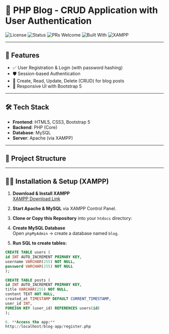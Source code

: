 # 📝 PHP Blog - CRUD Application with User Authentication

![License](https://img.shields.io/badge/license-MIT-blue.svg)
![Status](https://img.shields.io/badge/status-active-brightgreen)
![PRs Welcome](https://img.shields.io/badge/PRs-welcome-brightgreen.svg)
![Built With](https://img.shields.io/badge/built%20with-PHP-orange)
![XAMPP](https://img.shields.io/badge/env-XAMPP-lightgrey)

---

## 🚀 Features

- ✅ User Registration & Login (with password hashing)
- 🛡️ Session-based Authentication
- 📄 Create, Read, Update, Delete (CRUD) for blog posts
- 🎨 Responsive UI with Bootstrap 5

---

## 🛠️ Tech Stack

- **Frontend**: HTML5, CSS3, Bootstrap 5
- **Backend**: PHP (Core)
- **Database**: MySQL
- **Server**: Apache (via XAMPP)

---

## 📂 Project Structure

---

## 🧑‍💻 Installation & Setup (XAMPP)

1. **Download & Install XAMPP**  
   [XAMPP Download Link](https://www.apachefriends.org/index.html)

2. **Start Apache & MySQL** via XAMPP Control Panel.

3. **Clone or Copy this Repository** into your `htdocs` directory:

4. **Create MySQL Database**  
Open `phpMyAdmin` → create a database named `blog`.

5. **Run SQL to create tables:**

```sql
CREATE TABLE users (
id INT AUTO_INCREMENT PRIMARY KEY,
username VARCHAR(255) NOT NULL,
password VARCHAR(255) NOT NULL
);

CREATE TABLE posts (
id INT AUTO_INCREMENT PRIMARY KEY,
title VARCHAR(255) NOT NULL,
content TEXT NOT NULL,
created_at TIMESTAMP DEFAULT CURRENT_TIMESTAMP,
user_id INT,
FOREIGN KEY (user_id) REFERENCES users(id)
);

6. **Access the app:**
http://localhost/blog-app/register.php